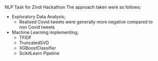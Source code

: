 NLP Task for Zindi Hackathon
The approach taken were as follows:
  - Exploratory Data Analysis;
    - Realised Covid tweets were generally more negative compared to non Covid tweets
  - Machine Learning implementing;
    - TFIDF
    - TruncatedSVD
    - XGBoostClassifier
    - ScikitLearn Pipeline
